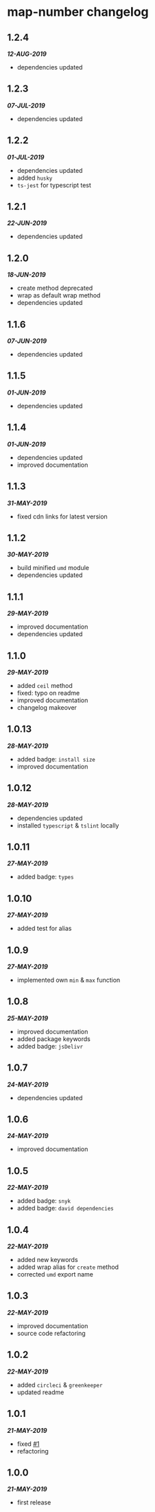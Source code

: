 # map-number changelog

## 1.2.4

***12-AUG-2019***

* dependencies updated

## 1.2.3

***07-JUL-2019***

* dependencies updated

## 1.2.2

***01-JUL-2019***

* dependencies updated
* added `husky`
* `ts-jest` for typescript test

## 1.2.1

***22-JUN-2019***

* dependencies updated

## 1.2.0

***18-JUN-2019***

* create method deprecated
* wrap as default wrap method
* dependencies updated

## 1.1.6

***07-JUN-2019***

* dependencies updated

## 1.1.5

***01-JUN-2019***

* dependencies updated

## 1.1.4

***01-JUN-2019***

* dependencies updated
* improved documentation

## 1.1.3

***31-MAY-2019***

* fixed cdn links for latest version

## 1.1.2

***30-MAY-2019***

* build minified `umd` module
* dependencies updated

## 1.1.1

***29-MAY-2019***

* improved documentation
* dependencies updated

## 1.1.0

***29-MAY-2019***

* added `ceil` method
* fixed: typo on readme
* improved documentation
* changelog makeover

## 1.0.13

***28-MAY-2019***

* added badge: `install size`
* improved documentation

## 1.0.12

***28-MAY-2019***

* dependencies updated
* installed `typescript` & `tslint` locally

## 1.0.11

***27-MAY-2019***

* added badge: `types`

## 1.0.10

***27-MAY-2019***

* added test for alias

## 1.0.9

***27-MAY-2019***

* implemented own `min` & `max` function

## 1.0.8

***25-MAY-2019***

* improved documentation
* added package keywords
* added badge: `jsDelivr`

## 1.0.7

***24-MAY-2019***

* dependencies updated

## 1.0.6

***24-MAY-2019***

* improved documentation

## 1.0.5

***22-MAY-2019***

* added badge: `snyk`
* added badge: `david dependencies`

## 1.0.4

***22-MAY-2019***

* added new keywords
* added wrap alias for `create` method
* corrected `umd` export name

## 1.0.3

***22-MAY-2019***

* improved documentation
* source code refactoring

## 1.0.2

***22-MAY-2019***

* added `circleci` & `greenkeeper`
* updated readme

## 1.0.1

***21-MAY-2019***

* fixed [#1](https://github.com/manferlo81/map-number/issues/1)
* refactoring

## 1.0.0

***21-MAY-2019***

* first release
